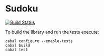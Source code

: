 # Sudoku
[![Build Status](https://travis-ci.org/LinuxUser404/haskell-sudoku.svg?branch=master)](https://travis-ci.org/LinuxUser404/haskell-sudoku)

To build the library and run the tests execute:

```
cabal configure --enable-tests
cabal build
cabal test
```
